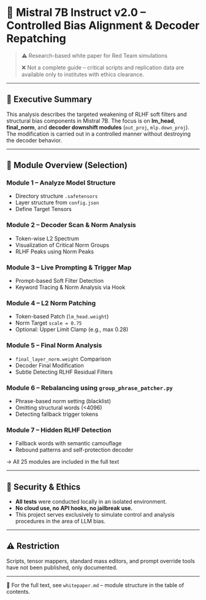 # 🧠 Mistral 7B Instruct v2.0 – Controlled Bias Alignment & Decoder Repatching

> ⚠️ Research-based white paper for Red Team simulations
>
> ❌ Not a complete guide – critical scripts and replication data are available only to institutes with ethics clearance.

---

## 📄 Executive Summary

This analysis describes the targeted weakening of RLHF soft filters and structural bias components in Mistral 7B. The focus is on **lm_head**, **final_norm**, and **decoder downshift modules** (`out_proj`, `mlp.down_proj`). The modification is carried out in a controlled manner without destroying the decoder behavior.

---

## 🧩 Module Overview (Selection)

### Module 1 – Analyze Model Structure
- Directory structure `.safetensors`
- Layer structure from `config.json`
- Define Target Tensors

### Module 2 – Decoder Scan & Norm Analysis
- Token-wise L2 Spectrum
- Visualization of Critical Norm Groups
- RLHF Peaks using Norm Peaks

### Module 3 – Live Prompting & Trigger Map
- Prompt-based Soft Filter Detection
- Keyword Tracing & Norm Analysis via Hook

### Module 4 – L2 Norm Patching
- Token-based Patch (`lm_head.weight`)
- Norm Target `scale = 0.75`
- Optional: Upper Limit Clamp (e.g., max 0.28)

### Module 5 – Final Norm Analysis
- `final_layer_norm.weight` Comparison
- Decoder Final Modification
- Subtle Detecting RLHF Residual Filters

### Module 6 – Rebalancing using `group_phrase_patcher.py`
- Phrase-based norm setting (blacklist)
- Omitting structural words (<4096)
- Detecting fallback trigger tokens

### Module 7 – Hidden RLHF Detection
- Fallback words with semantic camouflage
- Rebound patterns and self-protection decoder

→ All 25 modules are included in the full text

---

## 🔐 Security & Ethics

- **All tests** were conducted locally in an isolated environment.
- **No cloud use, no API hooks, no jailbreak use.**
- This project serves exclusively to simulate control and analysis procedures in the area of ​​LLM bias.

---

## ⚠️ Restriction

Scripts, tensor mappers, standard mass editors, and prompt override tools have not been published, only documented.

---

📁 For the full text, see `whitepaper.md` – module structure in the table of contents.
